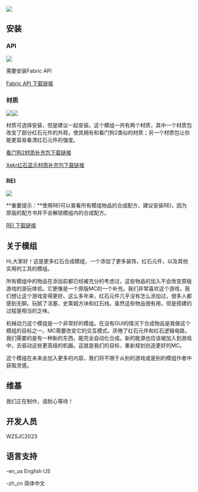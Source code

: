 ![](C:\Users\22919\Desktop\fabric\courseforge\img\img1.png)

## 安装

### API

![](C:\Users\22919\Desktop\fabric\courseforge\icon\fabric_api.png)

需要安装Fabric API

[Fabric API 下载链接](https://www.curseforge.com/minecraft/mc-mods/fabric-api)

### 材质 

![](C:\Users\22919\Desktop\fabric\courseforge\icon\extracraft_watch_dog2.png)![](C:\Users\22919\Desktop\fabric\courseforge\icon\xekr_redstone_display.png)

材质可选择安装，但是建议一起安装。这个模组一共有两个材质，其中一个材质包改变了部分红石元件的外观，使其拥有和看门狗2类似的材质；另一个材质包让你能更容易看清红石元件的强度。

 [看门狗2材质补充包下载链接](https://github.com/wzsjc2020/Minecraft-Extra-Redstone-Craft-Mod/blob/main/textures/XeKr%E7%BA%A2%E7%9F%B3%E6%98%BE%E7%A4%BA%E6%9D%90%E8%B4%A8%E8%A1%A5%E5%85%85%E5%8C%851.19-V2.5.zip?raw=true)

[Xekr红石显示材质补充包下载链接](https://github.com/wzsjc2020/Minecraft-Extra-Redstone-Craft-Mod/blob/main/textures/%E7%9C%8B%E9%97%A8%E7%8B%972%E6%9D%90%E8%B4%A8%E8%A1%A5%E5%85%85%E5%8C%851.19-V1.0.zip?raw=true)

### REI

![](C:\Users\22919\Desktop\fabric\courseforge\icon\rei.png)

**重要提示：**使用REI可以查看所有模组物品的合成配方，建议安装REI，因为原版的配方书并不会解锁模组内的合成配方。

[REI 下载链接](https://www.curseforge.com/minecraft/mc-mods/roughly-enough-items)



## 关于模组

Hi,大家好！这是更多红石合成模组，一个添加了更多装饰，红石元件，以及其他实用的工具的模组。

所有模组中的物品在添加前都已经被充分的考虑过，这些物品的加入不会改变原版游戏的游玩体验。它更像是一个原版MC的一个补充。我们非常喜欢这个游戏，我们想让这个游戏变得更好。这么多年来，红石元件几乎没有怎么添加过，很多人都感到无聊。玩腻了活塞，史莱姆方块和红石线。虽然这些物品很有用，但是搭建的过程是相当的乏味。

机械动力这个模组是一个非常好的模组。在没有GUI的情况下合成物品是我做这个模组的目标之一。MC需要改变它的交互模式。厌倦了红石元件和红石逻辑电路，我们需要的是有一种新的东西，能完全自动化合成。新的能源也应该被加入到游戏中，去驱动这些更高级的机器。这就是我们的目标，重新规划创造更好的MC。

这个模组在未来会加入更多的内容，我们将不限于从别的游戏或是别的模组作者中获取灵感。



## 维基

我们正在制作，请耐心等待！



## 开发人员

WZSJC2023



## 语言支持

-en_us 	English US

-zh_cn 	简体中文



